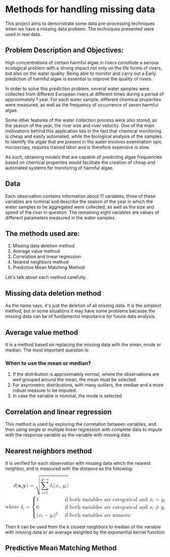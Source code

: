 # Methods for handling missing data

This project aims to demonstrate some data pre-processing techniques when we have a missing data problem. The techniques presented were used in real data.

## Problem Description and Objectives:

High concentrations of certain harmful algae in rivers constitute a serious ecological problem with a strong
impact not only on the life forms of rivers, but also on the
water quality. Being able to monitor and carry out a
Early prediction of harmful algae is essential to improve
the quality of rivers.

In order to solve this prediction problem, several water samples were collected from different European rivers at different times during a period of
approximately 1 year. For each water sample, different chemical properties were measured, as well as the frequency of occurrence of seven harmful algae.

Some other features of the water collection process
were also stored, as the season of the year, the
river size and river velocity. One of the main
motivations behind this application lies in the fact that
chemical monitoring is cheap and easily automated,
while the biological analysis of the samples to identify the
algae that are present in the water involves examination
opic microscopy, requires trained labor and is therefore expensive
is slow. 

As such, obtaining models that are capable of predicting
algae frequencies based on chemical properties
would facilitate the creation of cheap and automated systems for
monitoring of harmful algae.

## Data

Each observation contains information about 11 variables, three
of these variables are nominal and describe the season of the year 
in which the water samples to be aggregated were
collected, as well as the size and speed of the river in
question. The remaining eight variables are values ​​of different
parameters measured in the water samples.

## The methods used are:

1. Missing data deletion method
2. Average value method
3. Correlation and linear regression
4. Nearest neighbors method
5. Predictive Mean Matching Method

Let's talk about each method carefully.

## Missing data deletion method

As the name says, it's just the deletion of all missing data. It is the simplest method, but in some situations it may have some problems because the missing data can be of fundamental importance for future data analysis.

## Average value method

It is a method based on replacing the missing data with the mean, mode or median. The most important question is:

### When to use the mean or median?

1. If the distribution is approximately normal, where the
observations are well grouped around the mean, the mean must be selected.
2. For asymmetric distributions, with many outliers, the
median and a more robust measure to be imputed.
3. In case the variable is nominal, the mode is selected

## Correlation and linear regression

This method is used by exploring the correlation between variables, and then using
single or multiple linear regression with complete data
to impute with the response variable as the variable
with missing data.

## Nearest neighbors method

It is verified for each observation with missing data which the
nearest neighbor, and is measured with the distance as the following:

![equation](https://github.com/AlbertoRodrigues/methods_missing_data/blob/main/images/ex1.png)

Then it can be used from the k closest neighbors to
median of the variable with missing data or an average
weighted by the exponential kernel function

## Predictive Mean Matching Method


